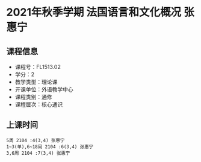 # 2021年秋季学期 法国语言和文化概况 张惠宁






## 课程信息

- 课程号：FL1513.02
- 学分：2
- 教学类型：理论课
- 开课单位：外语教学中心
- 课程类别：通修
- 课程层次：核心通识

## 上课时间

```
5周 2104 :4(3,4) 张惠宁
1~3(单),6~18周 2104 :6(3,4) 张惠宁
3,6周 2104 :7(3,4) 张惠宁
```

